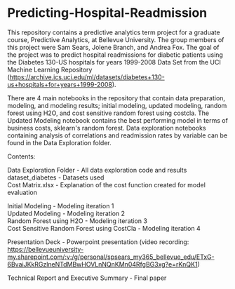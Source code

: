 # Predicting-Hospital-Readmission

This repository contains a predictive analytics term project for a graduate course, Predictive Analytics, at Bellevue University. The group members of this project were Sam Sears, Jolene Branch, and Andrea Fox. The goal of the project was to predict hospital readmissions for diabetic patients using the Diabetes 130-US hospitals for years 1999-2008 Data Set from the UCI Machine Learning Repository (https://archive.ics.uci.edu/ml/datasets/diabetes+130-us+hospitals+for+years+1999-2008).

There are 4 main notebooks in the repository that contain data preparation, modeling, and modeling results; initial modeling, updated modeling, random forest using H2O, and cost sensitive random forest using costcla. The Updated Modeling notebook contains the best performing model in terms of business costs, sklearn's random forest. Data exploration notebooks containing analysis of correlations and readmission rates by variable can be found in the Data Exploration folder.

Contents:

Data Exploration Folder - All data exploration code and results  
dataset_diabetes - Datasets used  
Cost Matrix.xlsx - Explanation of the cost function created for model evaluation  
  
Initial Modeling - Modeling iteration 1  
Updated Modeling - Modeling iteration 2  
Random Forest using H2O - Modeling iteration 3  
Cost Sensitive Random Forest using CostCla - Modeling iteration 4  
  
Presentation Deck - Powerpoint presentation (video recording: https://bellevueuniversity-my.sharepoint.com/:v:/g/personal/spsears_my365_bellevue_edu/ETxG-6BvaiJKkRGzlneNTdMBwHOVLnNQnKMn04RfgBG3xg?e=rKnQK1)  

Technical Report and Executive Summary - Final paper  

